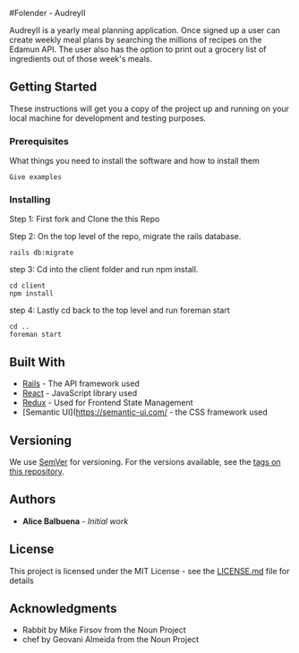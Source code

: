 #Folender - AudreyII

AudreyII is a yearly meal planning application. Once signed up a user can create weekly meal plans by searching the millions of recipes on the Edamun API. The user also has the option to print out a grocery list of ingredients out of those week's meals.

## Getting Started

These instructions will get you a copy of the project up and running on your local machine for development and testing purposes.

### Prerequisites

What things you need to install the software and how to install them

```
Give examples
```

### Installing

Step 1: First fork and Clone the this Repo

Step 2: On the top level of the repo, migrate the rails database.

```
rails db:migrate
```

step 3: Cd into the client folder and run npm install.

```
cd client
npm install
```

step 4: Lastly cd back to the top level and run foreman start

```
cd ..
foreman start
```

## Built With

* [Rails](http://rubyonrails.org/) - The API framework used
* [React](https://facebook.github.io/react/) - JavaScript library used
* [Redux](http://redux.js.org/) - Used for Frontend State Management
* [Semantic UI](https://semantic-ui.com/ - the CSS framework used

## Versioning

We use [SemVer](http://semver.org/) for versioning. For the versions available, see the [tags on this repository](https://github.com/your/project/tags). 

## Authors

* **Alice Balbuena** - *Initial work*

## License

This project is licensed under the MIT License - see the [LICENSE.md](LICENSE.md) file for details

## Acknowledgments

* Rabbit by Mike Firsov from the Noun Project
* chef by Geovani Almeida from the Noun Project